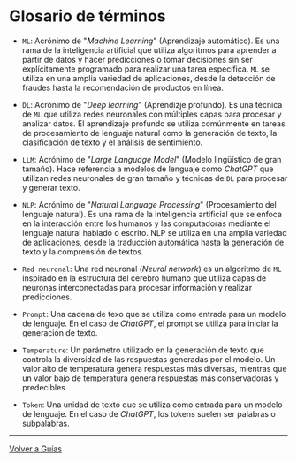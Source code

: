 # Glosario de términos

- `ML`: Acrónimo de "_Machine Learning_" (Aprendizaje automático). Es una rama de la inteligencia artificial que utiliza algoritmos para aprender a partir de datos y hacer predicciones o tomar decisiones sin ser explícitamente programado para realizar una tarea específica. `ML` se utiliza en una amplia variedad de aplicaciones, desde la detección de fraudes hasta la recomendación de productos en línea.

- `DL`: Acrónimo de "_Deep learning_" (Aprendizje profundo). Es una técnica de `ML` que utiliza redes neuronales con múltiples capas para procesar y analizar datos. El aprendizaje profundo se utiliza comúnmente en tareas de procesamiento de lenguaje natural como la generación de texto, la clasificación de texto y el análisis de sentimiento.

- `LLM`: Acrónimo de "_Large Language Model_" (Modelo lingüístico de gran tamaño). Hace referencia a modelos de lenguaje como _ChatGPT_ que utilizan redes neuronales de gran tamaño y técnicas de `DL` para procesar y generar texto.

- `NLP`: Acrónimo de "_Natural Language Processing_" (Procesamiento del lenguaje natural). Es una rama de la inteligencia artificial que se enfoca en la interacción entre los humanos y las computadoras mediante el lenguaje natural hablado o escrito. NLP se utiliza en una amplia variedad de aplicaciones, desde la traducción automática hasta la generación de texto y la comprensión de textos.

- `Red neuronal`: Una red neuronal (_Neural network_) es un algoritmo de `ML` inspirado en la estructura del cerebro humano que utiliza capas de neuronas interconectadas para procesar información y realizar predicciones.

- `Prompt`: Una cadena de texo que se utiliza como entrada para un modelo de lenguaje. En el caso de _ChatGPT_, el prompt se utiliza para iniciar la generación de texto.

- `Temperature`: Un parámetro utilizado en la generación de texto que controla la diversidad de las respuestas generadas por el modelo. Un valor alto de temperatura genera respuestas más diversas, mientras que un valor bajo de temperatura genera respuestas más conservadoras y predecibles.

- `Token`: Una unidad de texto que se utiliza como entrada para un modelo de lenguaje. En el caso de _ChatGPT_, los tokens suelen ser palabras o subpalabras.

---
[Volver a Guías](README.md#cursos)
